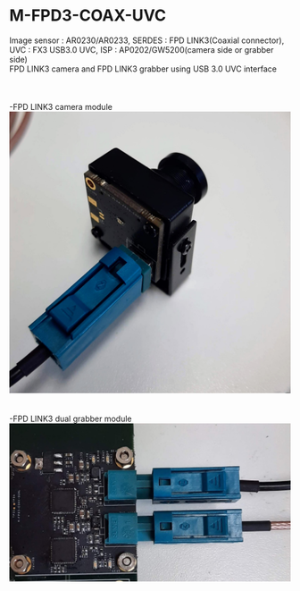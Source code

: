 # M-FPD3-COAX-UVC
Image sensor : AR0230/AR0233, SERDES : FPD LINK3(Coaxial connector), UVC : FX3 USB3.0 UVC, ISP : AP0202/GW5200(camera side or grabber side)
<br>
FPD LINK3 camera and FPD LINK3 grabber using USB 3.0 UVC interface
<br>
<br>
<br>
<br>
-FPD LINK3 camera module
![ex_screenshot](./M-CIS-MCAM-FPD3_COAX.jpg)
<br>
<br>
<br>
-FPD LINK3 dual grabber module
![ex_screenshot](./M-FPD3-COAX-DUAL.jpg)
